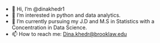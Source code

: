 - 👋 Hi, I’m @dinakhedr1
- 👀 I’m interested in python and data analytics.
- 🌱 I’m currently pursuing my J.D and M.S in Statistics with a Concentration in Data Science.
- 📫 How to reach me: Dina.khedr@brooklaw.edu
